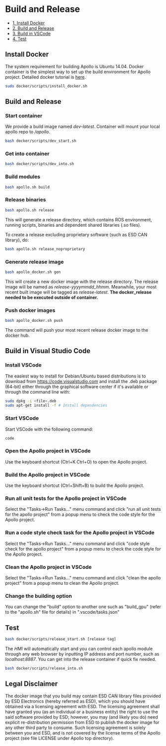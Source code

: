Build and Release
==========================

* [1. Install Docker](#docker)
* [2. Build and Release](#build_release)
* [3. Build in VSCode](#build_in_vscode)
* [4. Test](#test)

## <span id="docker">Install Docker</span>
The system requirement for building Apollo is Ubuntu 14.04. Docker container is the simplest way to set up the build environment for Apollo project. Detailed docker tutorial is [here](https://docs.docker.com/).
```bash
sudo docker/scripts/install_docker.sh
```
## <span id="build_release">Build and Release</span>
### Start container
We provide a build image named *dev-latest*. Container will mount your local apollo repo to */apollo*.
```bash
bash docker/scripts/dev_start.sh
```
### Get into container
```bash
bash docker/scripts/dev_into.sh
```
### Build modules
```bash
bash apollo.sh build
```
### Release binaries
```bash
bash apollo.sh release
```
This will generate a release directory, which contains ROS environment, running scripts, binaries and dependent shared libraries (.so files).

To create a release excluding proprietary software (such as ESD CAN library), do:
```bash
bash apollo.sh release_noproprietary
```
### Generate release image
```bash
bash apollo_docker.sh gen
```
This will create a new docker image with the release directory. The release image will be named as *release-yyyymmdd_hhmm*. Meanwhile, your most recent built image will be tagged as *release-latest*. **The docker_release needed to be executed outside of container.**
### Push docker images
```bash
bash apollo_docker.sh push
```
The command will push your most recent release docker image to the docker hub.

## <span id="build_in_vscode">Build in Visual Studio Code</span>
### Install VSCode
The easiest way to install for Debian/Ubuntu based distributions is to download from  https://code.visualstudio.com and install the .deb package (64-bit) either through the graphical software center if it's available or through the command line with:
```bash
sudo dpkg -i <file>.deb
sudo apt-get install -f # Install dependencies
```
### Start VSCode
Start VSCode with the following command: 
```bash
code
```
### Open the Apollo project in VSCode
Use the keyboard shortcut (Ctrl+K Ctrl+O) to open the Apollo project. 
### Build the Apollo project in VSCode
Use the keyboard shortcut (Ctrl+Shift+B) to build the Apollo project. 
### Run all unit tests for the Apollo project in VSCode
Select the "Tasks->Run Tasks..." menu command and click "run all unit tests for the apollo project" from a popup menu to check the code style for the Apollo project. 
### Run a code style check task for the Apollo project in VSCode
Select the "Tasks->Run Tasks..." menu command and click "code style check for the apollo project" from a popup menu to check the code style for the Apollo project. 
### Clean the Apollo project in VSCode
Select the "Tasks->Run Tasks..." menu command and click "clean the apollo project" from a popup menu to clean the Apollo project. 
### Change the building option
 You can change the "build" option to another one such as "build_gpu" (refer to the "apollo.sh" file for details) in ".vscode/tasks.json"

## <span id="test">Test</span>
```bash
bash docker/scripts/release_start.sh [release tag]
```
The *HMI* will automatically start and you can control each apollo module through any web browser by inputting IP address and port number, such as *localhost:8887*. You can get into the release container if quick fix needed.
```bash
bash docker/scripts/release_into.sh
```

## Legal Disclaimer
The docker image that you build may contain ESD CAN library files provided by ESD Electronics (hereby referred as ESD), which you should have obtained via a licensing agreement with ESD. The licensing agreement shall have granted you (as an individual or a business entity) the right to use the said software provided by ESD; however, you may (and likely you do) need explicit re-distribution permission from ESD to publish the docker image for any other third party to consume. Such licensing agreement is solely between you and ESD, and is not covered by the license terms of the Apollo project (see file LICENSE under Apollo top directory).
